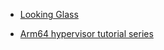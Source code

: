 
- [Looking Glass](https://looking-glass.io/)

- [Arm64 hypervisor tutorial series](https://ashw.io/series/arm64-hypervisor-tutorial)
